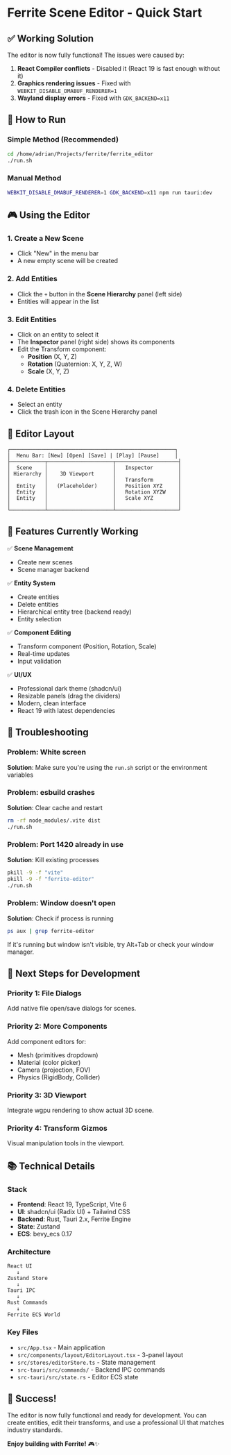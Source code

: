 # Ferrite Scene Editor - Quick Start

## ✅ Working Solution

The editor is now fully functional! The issues were caused by:
1. **React Compiler conflicts** - Disabled it (React 19 is fast enough without it)
2. **Graphics rendering issues** - Fixed with `WEBKIT_DISABLE_DMABUF_RENDERER=1`
3. **Wayland display errors** - Fixed with `GDK_BACKEND=x11`

## 🚀 How to Run

### Simple Method (Recommended)
```bash
cd /home/adrian/Projects/ferrite/ferrite_editor
./run.sh
```

### Manual Method
```bash
WEBKIT_DISABLE_DMABUF_RENDERER=1 GDK_BACKEND=x11 npm run tauri:dev
```

## 🎮 Using the Editor

### 1. Create a New Scene
- Click "New" in the menu bar
- A new empty scene will be created

### 2. Add Entities
- Click the `+` button in the **Scene Hierarchy** panel (left side)
- Entities will appear in the list

### 3. Edit Entities
- Click on an entity to select it
- The **Inspector** panel (right side) shows its components
- Edit the Transform component:
  - **Position** (X, Y, Z)
  - **Rotation** (Quaternion: X, Y, Z, W)
  - **Scale** (X, Y, Z)

### 4. Delete Entities
- Select an entity
- Click the trash icon in the Scene Hierarchy panel

## 🎨 Editor Layout

```
┌─────────────────────────────────────────────────────┐
│  Menu Bar: [New] [Open] [Save] | [Play] [Pause]     │
├───────────┬─────────────────────┬────────────────────┤
│  Scene    │                     │   Inspector        │
│ Hierarchy │    3D Viewport      │                    │
│           │                     │   Transform        │
│  Entity   │   (Placeholder)     │   Position XYZ     │
│  Entity   │                     │   Rotation XYZW    │
│  Entity   │                     │   Scale XYZ        │
│           │                     │                    │
└───────────┴─────────────────────┴────────────────────┘
```

## 📝 Features Currently Working

✅ **Scene Management**
- Create new scenes
- Scene manager backend

✅ **Entity System**
- Create entities
- Delete entities
- Hierarchical entity tree (backend ready)
- Entity selection

✅ **Component Editing**
- Transform component (Position, Rotation, Scale)
- Real-time updates
- Input validation

✅ **UI/UX**
- Professional dark theme (shadcn/ui)
- Resizable panels (drag the dividers)
- Modern, clean interface
- React 19 with latest dependencies

## 🔧 Troubleshooting

### Problem: White screen
**Solution**: Make sure you're using the `run.sh` script or the environment variables

### Problem: esbuild crashes
**Solution**: Clear cache and restart
```bash
rm -rf node_modules/.vite dist
./run.sh
```

### Problem: Port 1420 already in use
**Solution**: Kill existing processes
```bash
pkill -9 -f "vite"
pkill -9 -f "ferrite-editor"
./run.sh
```

### Problem: Window doesn't open
**Solution**: Check if process is running
```bash
ps aux | grep ferrite-editor
```
If it's running but window isn't visible, try Alt+Tab or check your window manager.

## 🎯 Next Steps for Development

### Priority 1: File Dialogs
Add native file open/save dialogs for scenes.

### Priority 2: More Components
Add component editors for:
- Mesh (primitives dropdown)
- Material (color picker)
- Camera (projection, FOV)
- Physics (RigidBody, Collider)

### Priority 3: 3D Viewport
Integrate wgpu rendering to show actual 3D scene.

### Priority 4: Transform Gizmos
Visual manipulation tools in the viewport.

## 📚 Technical Details

### Stack
- **Frontend**: React 19, TypeScript, Vite 6
- **UI**: shadcn/ui (Radix UI) + Tailwind CSS
- **Backend**: Rust, Tauri 2.x, Ferrite Engine
- **State**: Zustand
- **ECS**: bevy_ecs 0.17

### Architecture
```
React UI
   ↓
Zustand Store
   ↓
Tauri IPC
   ↓
Rust Commands
   ↓
Ferrite ECS World
```

### Key Files
- `src/App.tsx` - Main application
- `src/components/layout/EditorLayout.tsx` - 3-panel layout
- `src/stores/editorStore.ts` - State management
- `src-tauri/src/commands/` - Backend IPC commands
- `src-tauri/src/state.rs` - Editor ECS state

## 🎉 Success!

The editor is now fully functional and ready for development. You can create entities, edit their transforms, and use a professional UI that matches industry standards.

**Enjoy building with Ferrite!** 🎮✨
